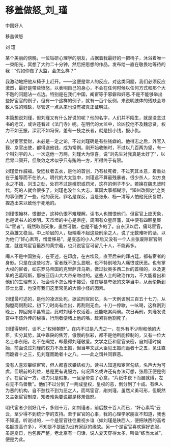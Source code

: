 # 移羞做怒_刘_瑾

中国好人

移羞做怒

刘 瑾

某个美丽的傍晚，一位钻研心理学的朋友，占据着我最好的一把椅子，沐浴着唯一一束阳光，冥想了大约二十分钟，然后把思想的作品，发布给一直在敬畏地等待的我：“假如你做了太监，会怎么样？”

我激动地把他从椅子上赶开。——这便是常人的反应。对这类问题，我们必须反应激烈，最好是带些愤怒，以表明自己的身心，不会在任何时候以任何方式和那个大不韪的问题沾一点边。特别是在我们中国，阉宦等于邪僻和奸恶.不是不能够举出些好宦官的例子，但有一个这样的例子，就有一百个反例，来说明肢体的残缺会导致人性的残缺，尽管这一点从来也没有被真正证明过。

本篇想说刘瑾，但刘瑾又有什么好说的呢？他的名字，人们并不陌生，就是没念过书的老汉，或许还看过《法门寺》呢。在明代的太监中，论凶狡他不及魏忠贤，权力不如王振，深沉不如冯保，差有一技之长者，就是捞小钱，报小仇。

人说宦官爱财，未必是一定之论，不过刘瑾确是有些钱癖的。他得志之后，外官入觐、京官出使，都得送他钱，成为常例。刚开始收贿时，不过以几百两为望，有一个叫刘宇的人，一次送他一万两，刘瑾大为惊喜，说“刘先生对我真是太好了”，以后胃口颇开，但聚敛之术似乎只有贿赂一方，所得终于有限。

刘瑾爱作威福。受廷杖者去衣，是他的首创，乃有杖死者，不过究其本意，着重处在于羞辱而不在杀人。明代的大太监中，刘瑾远不算最残暴者，很少杀人，如方良永之不揖，刘玉之劾，处罚不过是撤职或罚米，这样的例子不少。若换在魏忠贤时代，死的人就会很多了。刘瑾也没什么大志，军国大事都糊涂，“知州改御史”之类的事倒做了一些。他的获死，罪名是谋反，当是张永、杨一清等人怕他死灰复燃，捏造出来以致他于死地的。

刘瑾恨翰林，恨御史，这种仇恨不难理解。读书人也憎恨他们。但宦官上应天象，也是读书人的发明。天市垣的中心是帝座，周围有众星屏藩，其中便有四颗星辰叫“宦者”。既然取则天象，虽然可憎，也是不能少的了。自东汉以后，痛骂宦官，又英雄又稳当。中上阶层的人，极端看不起这些刑余之人，说了无数难听的话，以为他们“奸心素笃，憎爱移易”，是变态的小人.然后又没有一个人主张废除宦官制度，就连骂宦官最烈的黄宗羲，也只说宦官可留几十人，不能再多。

阉人不是中国独有，在亚述，在印度，在古埃及，直至后来的拜占廷，都有宦者的身影。只是在这些地方，宦者既不怎么显眼，也不特别地为人痛恨或厌恶。也有掌大权的宦者，如东罗马帝国的克里萨菲乌斯，做过狄奥多西二世的首相的，以及更早的巴葛阿斯，那被亚历山大大帝亲吻过的。这些人士的政治作为，不大能看出和他们的生理有关，社会也不怎么难于接受，便在容易夸张的文学当中，从泰伦斯到莎士比亚，也没有我们这里常见的大惊小怪的因素。

刘瑾最可述的，是他的凌迟处死。据监刑官回忆，头一天例该剐三百五十七刀，从胸膛两侧割起，初下刀时尚有血出，再割则无血。十刀一停歇，一吆喝，这样割到晚上，押回宛平县寄监，此时刘瑾不仅活着，还能吃粥两碗。次日再刑，刘瑾发说宫中不该外传的秘事，行刑者便堵上他的嘴，赶紧将他割死了。

刘瑾得势时，谈不上“权倾朝野”。在内不过是八虎之一，在外有不少附和他的大臣，实分其势，其中乖戾的焦芳，傲慢的张彩，都不是他所能控制的，又有一位大名士李东阳，名不在阉党，却最得刘瑾敬爱。文学之臣和宦官亲密，自刘瑾时候始，前面说过刘瑾的权力不及王振，但当年文武大臣见王振而跪者十之五，见汪直而跪者十之三，见刘瑾而跪者十之八。——此之谓共同罪恶。

没有人喜欢攀结宦官，但人都喜欢攀结权力。读书人知道和宦官勾结，名声大为可虞，但眼前的利益，总是更有说服力，何况声名或许还有办法可想，张居正便是例子。在宦官一方，权力只是假象，一旦皇帝变了心意，“片纸中夜下而晨就缚，左右无不鸟兽散”。他们不过分到了一两成皇权，皇权的恶，倒分到了十成。有纵人为恶的机构，自不愁找不到为恶之人，而骂宦官，剐刘瑾，虽然义勇可形，但既然又主张宦官制度，知者难免要说那是移羞做怒。

明代宦者少则好几千，多则十万，如刘瑾者，前后数十百人而已，“奸心素笃”云云，至少得不到统计学的支持。至于宦官的心事，我的心理学家朋友不知道，我也不知道。听说过的，一个是宦官往往重视乡谊（如刘瑾是陕西人，便把陕西的高考名额提高许多），不知是不是因为没有家庭的缘故。另一个是宦官喜欢穿好衣服，虽是夏日，也包裹严整，老北京有一句话，说人夏天穿得太多，叫做“练当太监”，便是为此。